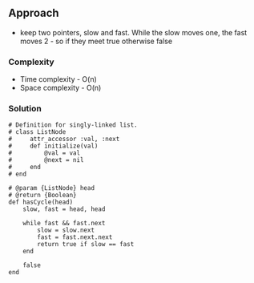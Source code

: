 ## Approach
- keep two pointers, slow and fast. While the slow moves one, the fast moves 2 - so if they meet true otherwise false
  
### Complexity
- Time complexity - O(n)
- Space complexity - O(n)

### Solution
```
# Definition for singly-linked list.
# class ListNode
#     attr_accessor :val, :next
#     def initialize(val)
#         @val = val
#         @next = nil
#     end
# end

# @param {ListNode} head
# @return {Boolean}
def hasCycle(head)
    slow, fast = head, head

    while fast && fast.next
        slow = slow.next
        fast = fast.next.next
        return true if slow == fast
    end

    false
end
```
